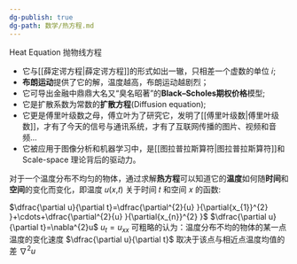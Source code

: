 ```yaml
---
dg-publish: true
dg-path: 数学/热方程.md
---
```

Heat Equation
抛物线方程

- 它与[[薛定谔方程\|薛定谔方程]]的形式如出一辙，只相差一个虚数的单位 𝑖;
- **布朗运动**提供了它的解，温度越高，布朗运动越剧烈；
- 它可导出金融中鼎鼎大名又“臭名昭著”的**Black–Scholes期权价格**模型;
- 它是扩散系数为常数的**扩散方程**(Diffusion equation);
- 它更是傅里叶级数之母，傅立叶为了研究它，发明了[[傅里叶级数\|傅里叶级数]]，才有了今天的信号与通讯系统，才有了互联网传播的图片、视频和音频...
- 它被应用于图像分析和机器学习中，是[[图拉普拉斯算符\|图拉普拉斯算符]]和 Scale-space 理论背后的驱动力。

对于一个温度分布不均匀的物体，通过求解**热方程**可以知道它的**温度**如何随**时间**和**空间**的变化而变化，即温度 𝑢(𝑥,𝑡) 关于时间 𝑡 和空间 𝑥 的函数:

$\dfrac{\partial u}{\partial t}=\dfrac{\partial^{2}{u} }{\partial{x_{1}}^{2} }+\cdots+\dfrac{\partial^{2}{u} }{\partial{x_{n}}^{2} }$
$\dfrac{\partial u}{\partial t}=\nabla^{2}u$
$u_{t}=u_{xx}$
可粗略的认为：温度分布不均的物体的某一点温度的变化速度 $\dfrac{\partial u}{\partial t}$ 取决于该点与相近点温度均值的差 $\nabla^{2}u$

